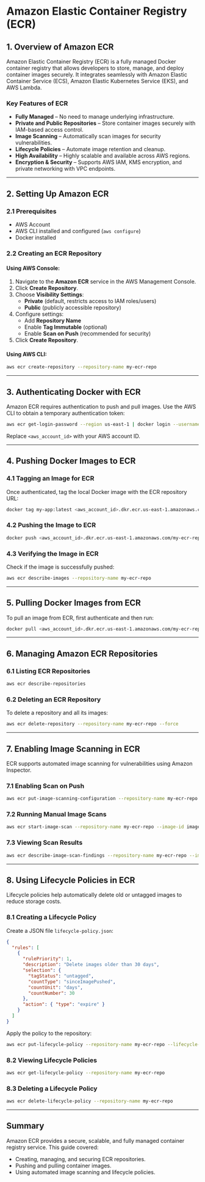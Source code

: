 # **Amazon Elastic Container Registry (ECR)**

## **1. Overview of Amazon ECR**
Amazon Elastic Container Registry (ECR) is a fully managed Docker container registry that allows developers to store, manage, and deploy container images securely. It integrates seamlessly with Amazon Elastic Container Service (ECS), Amazon Elastic Kubernetes Service (EKS), and AWS Lambda.

### **Key Features of ECR**
- **Fully Managed** – No need to manage underlying infrastructure.
- **Private and Public Repositories** – Store container images securely with IAM-based access control.
- **Image Scanning** – Automatically scan images for security vulnerabilities.
- **Lifecycle Policies** – Automate image retention and cleanup.
- **High Availability** – Highly scalable and available across AWS regions.
- **Encryption & Security** – Supports AWS IAM, KMS encryption, and private networking with VPC endpoints.

---

## **2. Setting Up Amazon ECR**

### **2.1 Prerequisites**
- AWS Account
- AWS CLI installed and configured (`aws configure`)
- Docker installed

### **2.2 Creating an ECR Repository**
#### **Using AWS Console:**
1. Navigate to the **Amazon ECR** service in the AWS Management Console.
2. Click **Create Repository**.
3. Choose **Visibility Settings**:
   - **Private** (default, restricts access to IAM roles/users)
   - **Public** (publicly accessible repository)
4. Configure settings:
   - Add **Repository Name**
   - Enable **Tag Immutable** (optional)
   - Enable **Scan on Push** (recommended for security)
5. Click **Create Repository**.

#### **Using AWS CLI:**
```bash
aws ecr create-repository --repository-name my-ecr-repo
```

---

## **3. Authenticating Docker with ECR**
Amazon ECR requires authentication to push and pull images. Use the AWS CLI to obtain a temporary authentication token:

```bash
aws ecr get-login-password --region us-east-1 | docker login --username AWS --password-stdin <aws_account_id>.dkr.ecr.us-east-1.amazonaws.com
```

Replace `<aws_account_id>` with your AWS account ID.

---

## **4. Pushing Docker Images to ECR**

### **4.1 Tagging an Image for ECR**
Once authenticated, tag the local Docker image with the ECR repository URL:
```bash
docker tag my-app:latest <aws_account_id>.dkr.ecr.us-east-1.amazonaws.com/my-ecr-repo:latest
```

### **4.2 Pushing the Image to ECR**
```bash
docker push <aws_account_id>.dkr.ecr.us-east-1.amazonaws.com/my-ecr-repo:latest
```

### **4.3 Verifying the Image in ECR**
Check if the image is successfully pushed:
```bash
aws ecr describe-images --repository-name my-ecr-repo
```

---

## **5. Pulling Docker Images from ECR**
To pull an image from ECR, first authenticate and then run:
```bash
docker pull <aws_account_id>.dkr.ecr.us-east-1.amazonaws.com/my-ecr-repo:latest
```

---

## **6. Managing Amazon ECR Repositories**

### **6.1 Listing ECR Repositories**
```bash
aws ecr describe-repositories
```

### **6.2 Deleting an ECR Repository**
To delete a repository and all its images:
```bash
aws ecr delete-repository --repository-name my-ecr-repo --force
```

---

## **7. Enabling Image Scanning in ECR**
ECR supports automated image scanning for vulnerabilities using Amazon Inspector.

### **7.1 Enabling Scan on Push**
```bash
aws ecr put-image-scanning-configuration --repository-name my-ecr-repo --image-scanning-configuration scanOnPush=true
```

### **7.2 Running Manual Image Scans**
```bash
aws ecr start-image-scan --repository-name my-ecr-repo --image-id imageTag=latest
```

### **7.3 Viewing Scan Results**
```bash
aws ecr describe-image-scan-findings --repository-name my-ecr-repo --image-id imageTag=latest
```

---

## **8. Using Lifecycle Policies in ECR**
Lifecycle policies help automatically delete old or untagged images to reduce storage costs.

### **8.1 Creating a Lifecycle Policy**
Create a JSON file `lifecycle-policy.json`:
```json
{
  "rules": [
    {
      "rulePriority": 1,
      "description": "Delete images older than 30 days",
      "selection": {
        "tagStatus": "untagged",
        "countType": "sinceImagePushed",
        "countUnit": "days",
        "countNumber": 30
      },
      "action": { "type": "expire" }
    }
  ]
}
```
Apply the policy to the repository:
```bash
aws ecr put-lifecycle-policy --repository-name my-ecr-repo --lifecycle-policy-text file://lifecycle-policy.json
```

### **8.2 Viewing Lifecycle Policies**
```bash
aws ecr get-lifecycle-policy --repository-name my-ecr-repo
```

### **8.3 Deleting a Lifecycle Policy**
```bash
aws ecr delete-lifecycle-policy --repository-name my-ecr-repo
```

---

## **Summary**
Amazon ECR provides a secure, scalable, and fully managed container registry service. This guide covered:
- Creating, managing, and securing ECR repositories.
- Pushing and pulling container images.
- Using automated image scanning and lifecycle policies.

